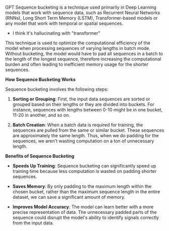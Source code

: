 GPT
	Sequence bucketing is a technique used primarily in Deep Learning models that work with sequence data, such as Recurrent Neural Networks (RNNs), Long Short Term Memory (LSTM), Transformer-based models or any model that work with temporal or spatial sequences.

- I think it's hallucinating with "transformer"


This technique is used to optimize the computational efficiency of the model when processing sequences of varying lengths in batch mode. Without bucketing, the model would have to pad all sequences in a batch to the length of the longest sequence, therefore increasing the computational burden and often leading to inefficient memory usage for the shorter sequences.

**How Sequence Bucketing Works**

Sequence bucketing involves the following steps:

1. **Sorting or Grouping**: First, the input data sequences are sorted or grouped based on their lengths or they are divided into buckets. For instance, sequences with lengths between 0-10 might be in one bucket, 11-20 in another, and so on.
    
2. **Batch Creation**: When a batch data is required for training, the sequences are pulled from the same or similar bucket. These sequences are approximately the same length. Thus, when we do padding for the sequences, we aren't wasting computation on a ton of unnecessary length.

**Benefits of Sequence Bucketing**

- **Speeds Up Training**: Sequence bucketing can significantly speed up training time because less computation is wasted on padding shorter sequences.
    
- **Saves Memory**: By only padding to the maximum length within the chosen bucket, rather than the maximum sequence length in the entire dataset, we can save a significant amount of memory.
    
- **Improves Model Accuracy**: The model can learn better with a more precise representation of data. The unnecessary padded parts of the sequence could disrupt the model's ability to identify signals correctly from the input data.